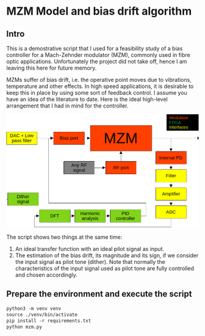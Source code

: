 # MZM Model and bias drift algorithm

## Intro
This is a demostrative script that I used for a feasibility study of a bias controller for a Mach-Zehnder modulator (MZM), commonly used in fibre optic applications. Unfortunately the project did not take off, hence I am leaving this here for future memory.

MZMs suffer of bias drift, i.e. the operative point moves due to vibrations, temperature and other effects. In high speed applications, it is desirable to keep this in place by using some sort of feedback control. I assume you have an idea of the literature to date. Here is the ideal high-level arrangement that I had in mind for the controller.

![Ideal block diagram](res/block_diagram.png)

The script shows two things at the same time:
1. An ideal transfer function with an ideal pilot signal as input.
2. The estimation of the bias drift, its magnitude and its sign, if we consider the input signal as pilot tone (dither). Note that normally the characteristics of the input signal used as pilot tone are fully controlled and chosen accordingly.

## Prepare the environment and execute the script
```
python3 -m venv venv
source ./venv/bin/activate
pip install -r requirements.txt
python mzm.py
```